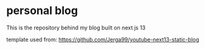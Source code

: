 # personal blog
This is the repository behind my blog built on next js 13


template used from:
https://github.com/Jerga99/youtube-next13-static-blog
